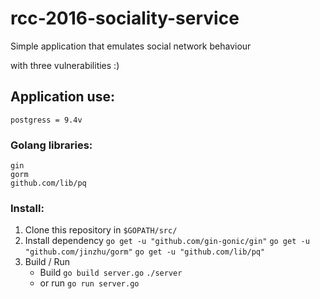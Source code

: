 
# rcc-2016-sociality-service

Simple application that emulates social network behaviour

with three vulnerabilities :)


## Application use:

	postgress = 9.4v


### Golang libraries:

	gin
	gorm
	github.com/lib/pq


### Install:

1. Clone this repository in ```$GOPATH/src/```
2. Install dependency
    ``` go get -u "github.com/gin-gonic/gin" ```
    ``` go get -u "github.com/jinzhu/gorm" ```
    ``` go get -u "github.com/lib/pq" ```
3. Build / Run
    * Build
    ``` go build server.go ```
    ```./server ```
    * or run
    ``` go run server.go ```
